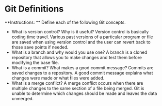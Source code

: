 # Git Definitions

**Instructions: ** Define each of the following Git concepts.

* What is version control?  Why is it useful?
Version control is basically coding time travel.  Various past versions of a particular program or file are saved when using version control and the user can revert back to those save points if needed.
* What is a branch and why would you use one?
A branch is a cloned repository that allows you to make changes and test them before modifying the base file.
* What is a commit? What makes a good commit message?
Commits are saved changes to a repository.  A good commit message explains what changes were made or what files were added.
* What is a merge conflict?
A merge conflict occurs when there are multiple changes to the same section of a file being merged.  Git is unable to determine which changes should be made and leaves the data unmerged.